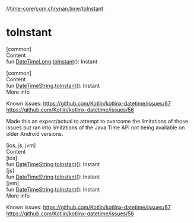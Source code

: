 //[time-core](../../index.md)/[com.chrynan.time](index.md)/[toInstant](to-instant.md)



# toInstant  
[common]  
Content  
fun [DateTimeLong](-date-time-long/index.md).[toInstant](to-instant.md)(): Instant  


[common]  
Content  
fun [DateTimeString](-date-time-string/index.md).[toInstant](to-instant.md)(): Instant  
More info  


Known issues: https://github.com/Kotlin/kotlinx-datetime/issues/67 https://github.com/Kotlin/kotlinx-datetime/issues/56



Made this an expect/actual to attempt to overcome the limitations of those issues but ran into limitations of the Java Time API not being available on older Android versions.

  


[ios, js, jvm]  
Content  
[ios]  
fun [DateTimeString](-date-time-string/index.md#%5Bcom.chrynan.time%2FDateTimeString%2F%2F%2FPointingToDeclaration%2F%5D%2FExtensions%2F-2008944961).[toInstant](-date-time-string/index.md#%5Bcom.chrynan.time%2F%2FtoInstant%2Fcom.chrynan.time.DateTimeString%23%2FPointingToDeclaration%2F%5D%2FExtensions%2F-2008944961)(): Instant  
[js]  
fun [DateTimeString](-date-time-string/index.md#%5Bcom.chrynan.time%2FDateTimeString%2F%2F%2FPointingToDeclaration%2F%5D%2FExtensions%2F-1190311339).[toInstant](-date-time-string/index.md#%5Bcom.chrynan.time%2F%2FtoInstant%2Fcom.chrynan.time.DateTimeString%23%2FPointingToDeclaration%2F%5D%2FExtensions%2F-1190311339)(): Instant  
[jvm]  
fun [DateTimeString](-date-time-string/index.md#%5Bcom.chrynan.time%2FDateTimeString%2F%2F%2FPointingToDeclaration%2F%5D%2FExtensions%2F-1506734136).[toInstant](-date-time-string/index.md#%5Bcom.chrynan.time%2F%2FtoInstant%2Fcom.chrynan.time.DateTimeString%23%2FPointingToDeclaration%2F%5D%2FExtensions%2F-1506734136)(): Instant  
More info  


Known issues: https://github.com/Kotlin/kotlinx-datetime/issues/67 https://github.com/Kotlin/kotlinx-datetime/issues/56

  



